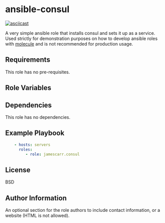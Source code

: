 ansible-consul
=========

[![asciicast](https://asciinema.org/a/14ffwrvdqgzt47utdckyw314y.png)](https://asciinema.org/a/14ffwrvdqgzt47utdckyw314y)

A very simple ansible role that installs consul and sets it up as a service. Used strictly for demonstration purposes on how to develop ansible roles with [molecule](https://molecule.readthedocs.io/en/stable-1.24/) and is not recommended for production usage. 

Requirements
------------

This role has no pre-requisites.

Role Variables
--------------

Dependencies
------------

This role has no dependencies.

Example Playbook
----------------

```yaml
    - hosts: servers
      roles:
         - role: jamescarr.consul

```

License
-------

BSD

Author Information
------------------

An optional section for the role authors to include contact information, or a website (HTML is not allowed).
